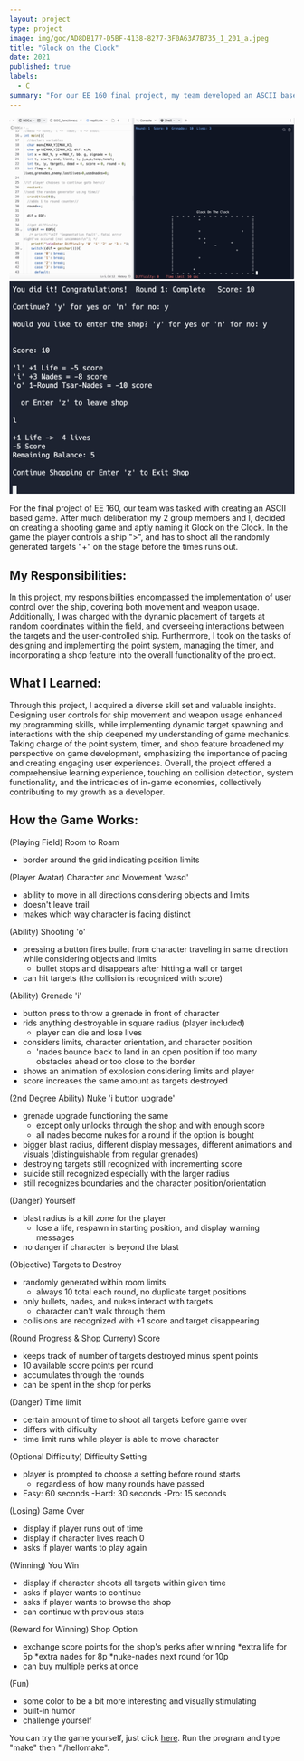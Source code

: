```yaml
---
layout: project
type: project
image: img/goc/AD8DB177-D5BF-4138-8277-3F0A63A7B735_1_201_a.jpeg
title: "Glock on the Clock"
date: 2021
published: true
labels:
  - C
summary: "For our EE 160 final project, my team developed an ASCII based shooter that runs in the console window."
---
```


<div class="text-center p-4">
  <img src="../img/goc/8F6A1D3B-CE7E-4AE2-A66E-08D1664E870C.jpeg" class="img-thumbnail" >
  <img src="../img/goc/FBEE3412-86F7-40FA-858E-2D51FFD42807.jpeg" class="img-thumbnail" >
</div>

For the final project of EE 160, our team was tasked with creating an ASCII based game. After much deliberation my 2 group members and I, decided on creating a shooting game and aptly naming it Glock on the Clock. In the game the player controls a ship ">", and has to shoot all the randomly generated targets "+" on the stage before the times runs out. 

## My Responsibilities:

In this project, my responsibilities encompassed the implementation of user control over the ship, covering both movement and weapon usage. Additionally, I was charged with the dynamic placement of targets at random coordinates within the field, and overseeing interactions between the targets and the user-controlled ship. Furthermore, I took on the tasks of designing and implementing the point system, managing the timer, and incorporating a shop feature into the overall functionality of the project.

## What I Learned:

Through this project, I acquired a diverse skill set and valuable insights. Designing user controls for ship movement and weapon usage enhanced my programming skills, while implementing dynamic target spawning and interactions with the ship deepened my understanding of game mechanics. Taking charge of the point system, timer, and shop feature broadened my perspective on game development, emphasizing the importance of pacing and creating engaging user experiences. Overall, the project offered a comprehensive learning experience, touching on collision detection, system functionality, and the intricacies of in-game economies, collectively contributing to my growth as a developer.

## How the Game Works:

(Playing Field) Room to Roam
- border around the grid indicating position limits

(Player Avatar) Character and Movement 'wasd'
- ability to move in all directions considering objects and limits
- doesn't leave trail
- makes which way character is facing distinct

(Ability) Shooting 'o'
- pressing a button fires bullet from character traveling in same direction while considering objects and limits
  - bullet stops and disappears after hitting a wall or target
- can hit targets (the collision is recognized with score)

(Ability) Grenade 'i'
- button press to throw a grenade in front of character
- rids anything destroyable in square radius (player included)
  - player can die and lose lives
- considers limits, character orientation, and character position
  - 'nades bounce back to land in an open position if too many obstacles ahead or too close to the border
- shows an animation of explosion considering limits and player
- score increases the same amount as targets destroyed

(2nd Degree Ability) Nuke 'i button upgrade'
- grenade upgrade functioning the same
  - except only unlocks through the shop and with enough score
  - all nades become nukes for a round if the option is bought
- bigger blast radius, different display messages, different animations and visuals (distinguishable from regular grenades)
- destroying targets still recognized with incrementing score
- suicide still recognized especially with the larger radius
- still recognizes boundaries and the character position/orientation

(Danger) Yourself
- blast radius is a kill zone for the player
  - lose a life, respawn in starting position, and display warning messages
- no danger if character is beyond the blast

(Objective) Targets to Destroy
- randomly generated within room limits
  - always 10 total each round, no duplicate target positions
- only bullets, nades, and nukes interact with targets
  - character can't walk through them
- collisions are recognized with +1 score and target disappearing

(Round Progress & Shop Curreny) Score
- keeps track of number of targets destroyed minus spent points
- 10 available score points per round
- accumulates through the rounds
- can be spent in the shop for perks

(Danger) Time limit
- certain amount of time to shoot all targets before game over
- differs with dificulty 
- time limit runs while player is able to move character

(Optional Difficulty) Difficulty Setting
- player is prompted to choose a setting before round starts
  - regardless of how many rounds have passed
- Easy: 60 seconds   -Hard: 30 seconds   -Pro: 15 seconds

(Losing) Game Over
- display if player runs out of time
- display if character lives reach 0
- asks if player wants to play again

(Winning) You Win
- display if character shoots all targets within given time
- asks if player wants to continue
- asks if player wants to browse the shop
- can continue with previous stats

(Reward for Winning) Shop Option
- exchange score points for the shop's perks after winning
  *extra life for 5p
  *extra nades for 8p
  *nuke-nades next round for 10p
- can buy multiple perks at once

(Fun)
- some color to be a bit more interesting and visually stimulating
- built-in humor
- challenge yourself

You can try the game yourself, just click [here](https://replit.com/@shiu9/finalproject). Run the program and type "make" then "./hellomake".


  
